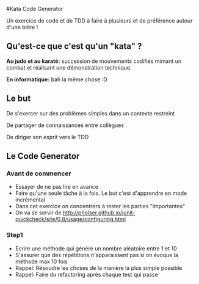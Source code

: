 #Kata Code Generator

Un exercice de code et de TDD à faire à plusieurs et de préférence autour d'une bière !

## Qu'est-ce que c'est qu'un "kata" ?

**Au judo et au karaté:** succession de mouvements codifiés mimant un combat et réalisant une démonstration technique.

**En informatique:** bah la même chose :D

## Le but

De s'exercer sur des problèmes simples dans un contexte restreint

De partager de connaissances entre collègues

De diriger son esprit vers le TDD

## Le Code Generator

### Avant de commencer

- Essayer de ne pas lire en avance
- Faire qu'une seule tâche à la fois. Le but c'est d'apprendre en mode incrémental
- Dans cet exercice on concentrera à tester les parties "importantes"
- On va se servir de http://pholser.github.io/junit-quickcheck/site/0.8/usage/configuring.html

### Step1

- Ecrire une méthode qui génère un nombre aléatoire entre 1 et 10
- S'assurer que des répétitions n'apparaissent pas si on évoque la méthode max 10 fois
- Rappel: Résoudre les choses de la manière la plus simple possible
- Rappel: Faire du refactoring après chaque test qui passe
